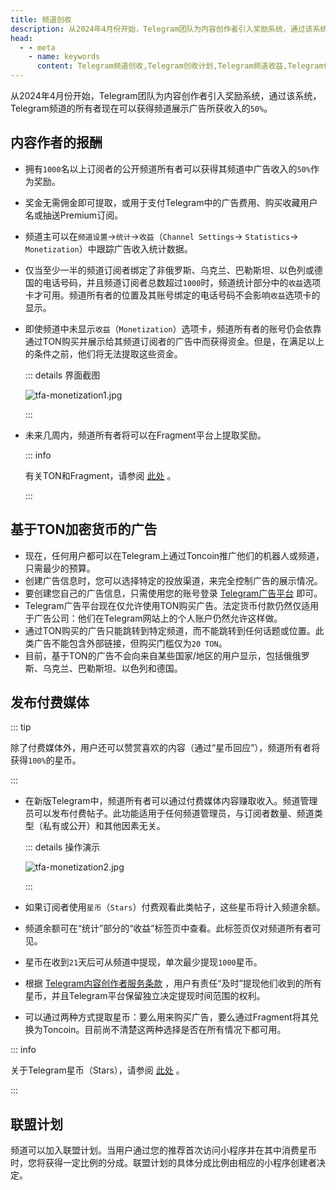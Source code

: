 ```yaml
---
title: 频道创收
description: 从2024年4月份开始，Telegram团队为内容创作者引入奖励系统，通过该系统，Telegram频道的所有者现在可以获得频道展示广告所获收入的50%。
head:
  - - meta
    - name: keywords
      content: Telegram频道创收,Telegram创收计划,Telegram频道收益,Telegram付费内容,TG频道创收,TG创收计划,TG频道收益,TG付费内容,电报频道创收,电报创收计划,电报频道收益,电报付费内容
---
```


从2024年4月份开始，Telegram团队为内容创作者引入奖励系统，通过该系统，Telegram频道的所有者现在可以获得频道展示广告所获收入的`50%`。

## 内容作者的报酬

- 拥有`1000`名以上订阅者的公开频道所有者可以获得其频道中广告收入的`50%`作为奖励。
- 奖金无需佣金即可提取，或用于支付Telegram中的广告费用、购买收藏用户名或抽送Premium订阅。
- 频道主可以在`频道设置`->`统计`->`收益`（`Channel Settings`-> `Statistics`-> `Monetization`）中跟踪广告收入统计数据。
- 仅当至少一半的频道订阅者绑定了非俄罗斯、乌克兰、巴勒斯坦、以色列或德国的电话号码，并且频道订阅者总数超过`1000`时，频道统计部分中的`收益`选项卡才可用。频道所有者的位置及其账号绑定的电话号码不会影响`收益`选项卡的显示。
- 即使频道中未显示`收益`（`Monetization`）选项卡，频道所有者的账号仍会依靠通过TON购买并展示给其频道订阅者的广告中而获得资金。但是，在满足以上的条件之前，他们将无法提取这些资金。

  ::: details 界面截图

  ![tfa-monetization1.jpg](https://cdn.jsdelivr.net/gh/tgwiki/images/tfa/monetization1.jpg)

  :::

- 未来几周内，频道所有者将可以在Fragment平台上提取奖励。

  ::: info

  有关TON和Fragment，请参阅 [此处](./fragment.html) 。

  :::

## 基于TON加密货币的广告

- 现在，任何用户都可以在Telegram上通过Toncoin推广他们的机器人或频道，只需最少的预算。
- 创建广告信息时，您可以选择特定的投放渠道，来完全控制广告的展示情况。
- 要创建您自己的广告信息，只需使用您的账号登录 [Telegram广告平台](https://ads.telegram.org/) 即可。 
- Telegram广告平台现在仅允许使用TON购买广告。法定货币付款仍然仅适用于广告公司：他们在Telegram网站上的个人账户仍然允许这样做。
- 通过TON购买的广告只能跳转到特定频道，而不能跳转到任何话题或位置。此类广告不能包含外部链接，但购买门槛仅为`20 TON`。
- 目前，基于TON的广告不会向来自某些国家/地区的用户显示，包括俄俄罗斯、乌克兰、巴勒斯坦、以色列和德国。

## 发布付费媒体

::: tip

除了付费媒体外，用户还可以赞赏喜欢的内容（通过“星币回应”），频道所有者将获得`100%`的星币。

:::

- 在新版Telegram中，频道所有者可以通过付费媒体内容赚取收入。频道管理员可以发布付费帖子。此功能适用于任何频道管理员，与订阅者数量、频道类型（私有或公开）和其他因素无关。

  ::: details 操作演示

  ![tfa-monetization2.jpg](https://cdn.jsdelivr.net/gh/tgwiki/images/tfa/monetization2.jpg)

  :::

- 如果订阅者使用`星币`（`Stars`）付费观看此类帖子，这些星币将计入频道余额。
- 频道余额可在“统计”部分的“收益”标签页中查看。此标签页仅对频道所有者可见。
- 星币在收到`21`天后可从频道中提现，单次最少提现`1000`星币。
- 根据 [Telegram内容创作者服务条款](https://telegram.org/tos/content-creator-rewards#4-1-balance) ，用户有责任“及时”提现他们收到的所有星币，并且Telegram平台保留独立决定提现时间范围的权利。
- 可以通过两种方式提取星币：要么用来购买广告，要么通过Fragment将其兑换为Toncoin。目前尚不清楚这两种选择是否在所有情况下都可用。

::: info

关于Telegram星币（Stars），请参阅 [此处](./stars.html) 。

:::

## 联盟计划

频道可以加入联盟计划。当用户通过您的推荐首次访问小程序并在其中消费星币时，您将获得一定比例的分成。联盟计划的具体分成比例由相应的小程序创建者决定。
